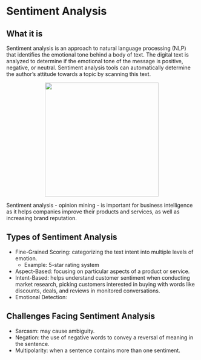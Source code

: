 # Sentiment Analysis

## What it is
Sentiment analysis is an approach to natural language processing (NLP) that identifies the emotional tone behind a body of text. The digital text is analyzed to determine if the emotional tone of the message is positive, negative, or neutral. Sentiment analysis tools can automatically determine the author’s attitude towards a topic by scanning this text.

<p align="center">
<img src = https://user-images.githubusercontent.com/62629426/227086082-013c2166-2ece-4651-ae55-8541ec17025c.png width = 300>
</p>

Sentiment analysis - opinion mining - is important for business intelligence as it helps companies improve their products and services, as well as increasing brand reputation.

## Types of Sentiment Analysis
- Fine-Grained Scoring: categorizing the text intent into multiple levels of emotion.
  - Example: 5-star rating system
- Aspect-Based: focusing on particular aspects of a product or service.
- Intent-Based: helps understand customer sentiment when conducting market research, picking customers interested in buying with words like discounts, deals, and reviews in monitored conversations.
- Emotional Detection:


## Challenges Facing Sentiment Analysis
- Sarcasm: may cause ambiguity.
- Negation: the use of negative words to convey a reversal of meaning in the sentence.
- Multipolarity: when a sentence contains more than one sentiment. 
